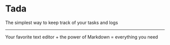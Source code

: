 # Tada  
The simplest way to keep track of your tasks and logs  

---

Your favorite text editor + the power of Markdown = everything you need  

